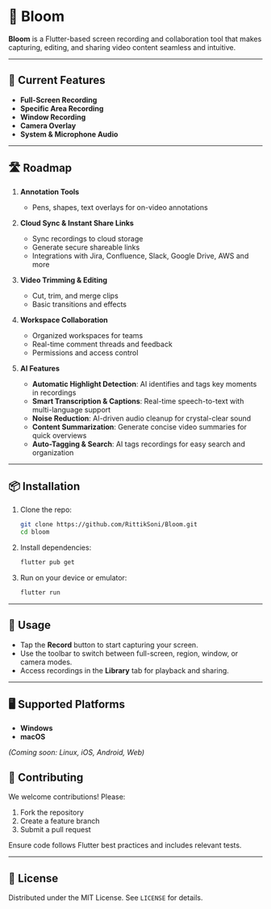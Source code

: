 # 🌸 Bloom

**Bloom** is a Flutter-based screen recording and collaboration tool that makes capturing, editing, and sharing video content seamless and intuitive.

---

## 🚀 Current Features

- **Full-Screen Recording**
- **Specific Area Recording**
- **Window Recording**
- **Camera Overlay**
- **System & Microphone Audio**

---

## 🛣️ Roadmap

1. **Annotation Tools**

   - Pens, shapes, text overlays for on-video annotations

2. **Cloud Sync & Instant Share Links**

   - Sync recordings to cloud storage
   - Generate secure shareable links
   - Integrations with Jira, Confluence, Slack, Google Drive, AWS and more

3. **Video Trimming & Editing**

   - Cut, trim, and merge clips
   - Basic transitions and effects

4. **Workspace Collaboration**

   - Organized workspaces for teams
   - Real-time comment threads and feedback
   - Permissions and access control

5. **AI Features**
   - **Automatic Highlight Detection**: AI identifies and tags key moments in recordings
   - **Smart Transcription & Captions**: Real-time speech-to-text with multi-language support
   - **Noise Reduction**: AI-driven audio cleanup for crystal-clear sound
   - **Content Summarization**: Generate concise video summaries for quick overviews
   - **Auto-Tagging & Search**: AI tags recordings for easy search and organization

---

## 📦 Installation

1. Clone the repo:

   ```bash
   git clone https://github.com/RittikSoni/Bloom.git
   cd bloom
   ```

2. Install dependencies:

   ```bash
   flutter pub get
   ```

3. Run on your device or emulator:
   ```bash
   flutter run
   ```

---

## 📖 Usage

- Tap the **Record** button to start capturing your screen.
- Use the toolbar to switch between full-screen, region, window, or camera modes.
- Access recordings in the **Library** tab for playback and sharing.

---

## 🖥️ Supported Platforms

- **Windows**
- **macOS**

_(Coming soon: Linux, iOS, Android, Web)_

## 🤝 Contributing

We welcome contributions! Please:

1. Fork the repository
2. Create a feature branch
3. Submit a pull request

Ensure code follows Flutter best practices and includes relevant tests.

---

## 📄 License

Distributed under the MIT License. See `LICENSE` for details.
